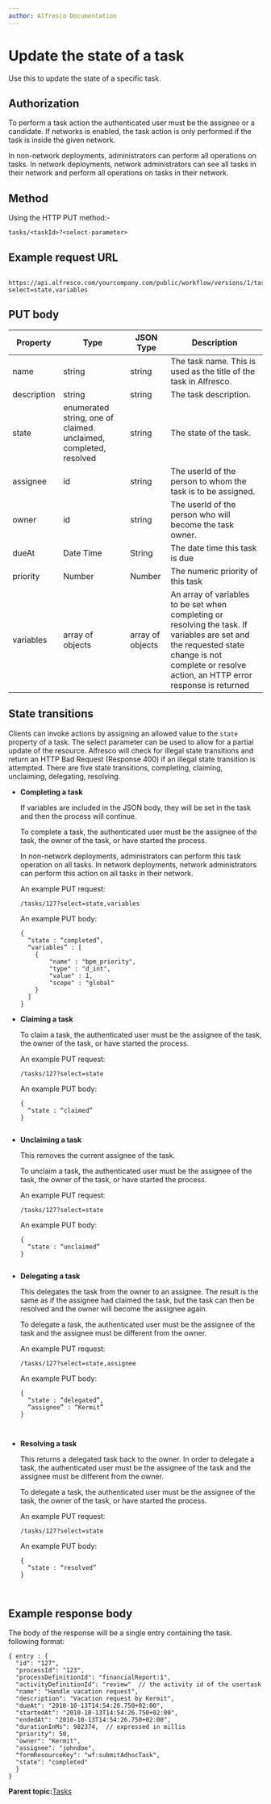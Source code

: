 ```yaml
---
author: Alfresco Documentation
---
```


# Update the state of a task

Use this to update the state of a specific task.

## Authorization

To perform a task action the authenticated user must be the assignee or a candidate. If networks is enabled, the task action is only performed if the task is inside the given network.

In non-network deployments, administrators can perform all operations on tasks. In network deployments, network administrators can see all tasks in their network and perform all operations on tasks in their network.

## Method

Using the HTTP PUT method:-

```
tasks/<taskId>?<select-parameter>
```

## Example request URL

```

https://api.alfresco.com/yourcompany.com/public/workflow/versions/1/tasks/127/variables?select=state,variables
```

## PUT body

|Property|Type|JSON Type|Description|
|--------|----|---------|-----------|
|name|string|string|The task name. This is used as the title of the task in Alfresco.|
|description|string|string|The task description.|
|state|enumerated string, one of claimed. unclaimed, completed, resolved|string|The state of the task.|
|assignee|id|string|The userId of the person to whom the task is to be assigned.|
|owner|id|string|The userId of the person who will become the task owner.|
|dueAt|Date Time|String|The date time this task is due|
|priority|Number|Number|The numeric priority of this task|
|variables|array of objects|array of objects|An array of variables to be set when completing or resolving the task. If variables are set and the requested state change is not complete or resolve action, an HTTP error response is returned|

## State transitions

Clients can invoke actions by assigning an allowed value to the `state` property of a task. The select parameter can be used to allow for a partial update of the resource. Alfresco will check for illegal state transitions and return an HTTP Bad Request \(Response 400\) if an illegal state transition is attempted. There are five state transitions, completing, claiming, unclaiming, delegating, resolving.

-   **Completing a task**

    If variables are included in the JSON body, they will be set in the task and then the process will continue.

    To complete a task, the authenticated user must be the assignee of the task, the owner of the task, or have started the process.

    In non-network deployments, administrators can perform this task operation on all tasks. In network deployments, network administrators can perform this action on all tasks in their network.

    An example PUT request:

    ```
    /tasks/127?select=state,variables
    ```

    An example PUT body:

    ```
    {
      “state : “completed”,
      “variables” : [
        {
            "name" : "bpm_priority",
            "type" : "d_int",
            "value" : 1,
            "scope" : "global"
        }
      ]
    }
    
    ```

-   **Claiming a task**

    To claim a task, the authenticated user must be the assignee of the task, the owner of the task, or have started the process.

    An example PUT request:

    ```
    /tasks/127?select=state
    ```

    An example PUT body:

    ```
    {
      “state : “claimed”
    }
    
    
    ```

-   **Unclaiming a task**

    This removes the current assignee of the task.

    To unclaim a task, the authenticated user must be the assignee of the task, the owner of the task, or have started the process.

    An example PUT request:

    ```
    /tasks/127?select=state
    ```

    An example PUT body:

    ```
    {
      “state : “unclaimed”
    }
    
    
    ```

-   **Delegating a task**

    This delegates the task from the owner to an assignee. The result is the same as if the assignee had claimed the task, but the task can then be resolved and the owner will become the assignee again.

    To delegate a task, the authenticated user must be the assignee of the task and the assignee must be different from the owner.

    An example PUT request:

    ```
    /tasks/127?select=state,assignee
    ```

    An example PUT body:

    ```
    {
      “state : “delegated”,
      “assignee” : “Kermit”
    }
    
    
    
    ```

-   **Resolving a task**

    This returns a delegated task back to the owner. In order to delegate a task, the authenticated user must be the assignee of the task and the assignee must be different from the owner.

    To delegate a task, the authenticated user must be the assignee of the task, the owner of the task, or have started the process.

    An example PUT request:

    ```
    /tasks/127?select=state
    ```

    An example PUT body:

    ```
    {
      “state : “resolved”
    }
    
    
    
    ```


## Example response body

The body of the response will be a single entry containing the task. following format:

```
{ entry : { 
  "id": "127", 
  "processId": "123", 
  "processDefinitionId": "financialReport:1", 
  "activityDefinitionId": "review"  // the activity id of the usertask
  "name": "Handle vacation request", 
  "description": "Vacation request by Kermit", 
  "dueAt": "2010-10-13T14:54:26.750+02:00", 
  "startedAt": "2010-10-13T14:54:26.750+02:00", 
  "endedAt": "2010-10-13T14:54:26.750+02:00", 
  "durationInMs": 982374,  // expressed in millis 
  "priority": 50, 
  "owner": "Kermit", 
  "assignee": "johndoe", 
  "formResourceKey": "wf:submitAdhocTask",
  "state": "completed"
  } 
}

```

**Parent topic:**[Tasks](../../../pra/1/concepts/act-tasks.md)

